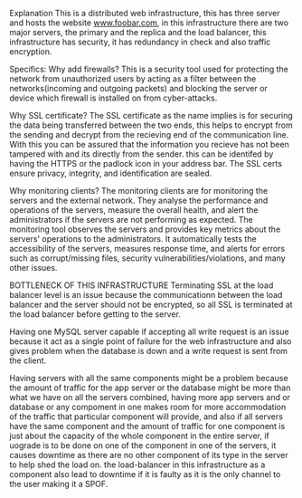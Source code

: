 Explanation
This is a distributed web infrastructure, this has three server and hosts the website www.foobar.com, in this infrastructure there are two major servers, the primary and the replica and the load balancer, this infrastructure has security, it has redundancy in check and also traffic encryption.

Specifics:
Why add firewalls?
This is a security tool used for protecting the network from unauthorized users by acting as a filter between the networks(incoming and outgoing packets) and blocking the server or device which firewall is installed on from cyber-attacks.

Why SSL certificate?
The SSL certificate as the name implies is for securing the data being transferred between the two ends, this helps to encrypt from the sending and decrypt from the recieving end of the communication line. With this you can be assured that the information you recieve has not been tampered with and its directly from the sender. this can be identifed by having the HTTPS or the padlock icon in your address bar. The SSL certs ensure privacy, integrity, and identification are sealed.

Why monitoring clients?
The monitoring clients are for monitoring the servers and the external network. They analyse the performance and operations of the servers, measure the overall health, and alert the administrators if the servers are not performing as expected. The monitoring tool observes the servers and provides key metrics about the servers' operations to the administrators. It automatically tests the accessibility of the servers, measures response time, and alerts for errors such as corrupt/missing files, security vulnerabilities/violations, and many other issues.

BOTTLENECK OF THIS INFRASTRUCTURE
Terminating SSL at the load balancer level is an issue because the communicationn between the load balancer and the server should not be encrypted, so all SSL is terminated at the load balancer before getting to the server.

Having one MySQL server capable if accepting all write request is an issue because it act as a single point of failure for the web infrastructure and also gives problem when the database is down and a write request is sent from the client.

Having servers with all the same components might be a problem because the amount of traffic for the app server or the database might be more than what we have on all the servers combined, having more app servers and or database or any compoment in one makes room for more accommodation of the traffic that particular component will provide, and also if all servers have the same component and the amount of traffic for one component is just about the capacity of the whole component in the entire server, if uograde is to be done on one of the component in one of the servers, it causes downtime as there are no other component of its type in the server to help shed the load on. the load-balancer in this infrastructure as a component also lead to downtime if it is faulty as it is the only channel to the user making it a SPOF.
